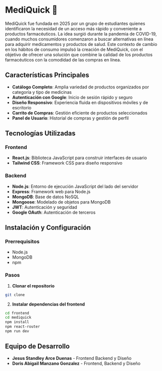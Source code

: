 # MediQuick 💉

MediQuick fue fundada en 2025 por un grupo de estudiantes quienes identificaron la necesidad de un acceso más rápido y conveniente a productos farmacéuticos. La idea surgió durante la pandemia de COVID-19, cuando muchos consumidores comenzaron a buscar alternativas en línea para adquirir medicamentos y productos de salud. Este contexto de cambio en los hábitos de consumo impulsó la creación de MediQuick, con el objetivo de ofrecer una solución que combine la calidad de los productos farmacéuticos con la comodidad de las compras en línea.

## Características Principales

- **Catálogo Completo**: Amplia variedad de productos organizados por categoría y tipo de medicinas
- **Autenticación con Google**: Inicio de sesión rápido y seguro
- **Diseño Responsivo**: Experiencia fluida en dispositivos móviles y de escritorio
- **Carrito de Compras**: Gestión eficiente de productos seleccionados
- **Panel de Usuario**: Historial de compras y gestión de perfil


## Tecnologías Utilizadas

### Frontend
- **React.js**: Biblioteca JavaScript para construir interfaces de usuario
- **Tailwind CSS**: Framework CSS para diseño responsivo

### Backend
- **Node.js**: Entorno de ejecución JavaScript del lado del servidor
- **Express**: Framework web para Node.js
- **MongoDB**: Base de datos NoSQL
- **Mongoose**: Modelado de objetos para MongoDB
- **JWT**: Autenticación y seguridad
- **Google OAuth**: Autenticación de terceros

## Instalación y Configuración

### Prerrequisitos
- Node.js
- MongoDB
- npm 

### Pasos

1. **Clonar el repositorio**
```bash
git clone 

```

2. **Instalar dependencias del frontend**
```bash
cd frontend
cd mediquick
npm install
npm react-router
npm run dev  
```
## Equipo de Desarrollo

- **Jesus Standley Arce Duenas** - Frontend Backend y Diseño 
- **Doris Abigail Manzano Gonzalez** - Frontend, Backend y Diseño 
